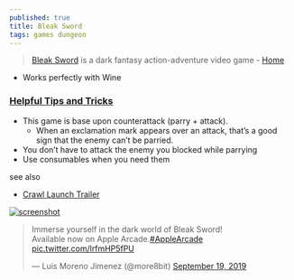 ```yaml
---
published: true
title: Bleak Sword
tags: games dungeon
---
```

> [Bleak Sword](https://twitter.com/more8bit?ref_src=twsrc%5Etfw%7Ctwcamp%5Etweetembed%7Ctwterm%5E990314804152815618%7Ctwgr%5E%7Ctwcon%5Es1_) is a dark fantasy action-adventure video game  - [Home](https://www.bleaksword.com/)

- Works perfectly with Wine

### [Helpful Tips and Tricks](https://www.gamezebo.com/walkthroughs/bleak-sword-guide-tips-cheats-and-strategies/)
- This game is base upon counterattack (parry + attack).
	-  When an exclamation mark appears over an attack, that’s a good sign that the enemy can’t be parried.
- You don’t have to attack the enemy you blocked while parrying
- Use consumables when you need them

see also
- [Crawl Launch Trailer](https://www.youtube.com/watch?v=IAqjWpK6IO8&t=2s)

[![screenshot](https://www.gematsu.com/wp-content/uploads/2023/05/Bleak-Sword-DX-Date_05-18-23-1024x576.jpg)](https://www.gematsu.com/2023/05/bleak-sword-dx-launches-june-8)


<blockquote class="twitter-tweet"><p lang="en" dir="ltr">Immerse yourself in the dark world of Bleak Sword!<br>Available now on Apple Arcade.<a href="https://twitter.com/hashtag/AppleArcade?src=hash&amp;ref_src=twsrc%5Etfw">#AppleArcade</a> <a href="https://t.co/lrfmHP5fPU">pic.twitter.com/lrfmHP5fPU</a></p>&mdash; Luis Moreno Jimenez (@more8bit) <a href="https://twitter.com/more8bit/status/1174733772304113666?ref_src=twsrc%5Etfw">September 19, 2019</a></blockquote> <script async src="https://platform.twitter.com/widgets.js" charset="utf-8"></script>
